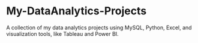 # My-DataAnalytics-Projects
A collection of my data analytics projects using MySQL, Python, Excel, and visualization tools, like Tableau and Power BI.
